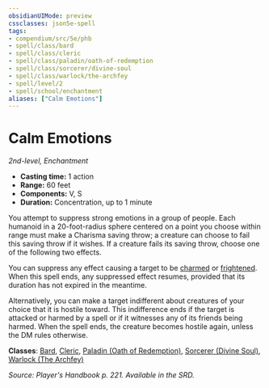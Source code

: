 ```yaml
---
obsidianUIMode: preview
cssclasses: json5e-spell
tags:
- compendium/src/5e/phb
- spell/class/bard
- spell/class/cleric
- spell/class/paladin/oath-of-redemption
- spell/class/sorcerer/divine-soul
- spell/class/warlock/the-archfey
- spell/level/2
- spell/school/enchantment
aliases: ["Calm Emotions"]
---
```

# Calm Emotions
*2nd-level, Enchantment*  

- **Casting time:** 1 action
- **Range:** 60 feet
- **Components:** V, S
- **Duration:** Concentration, up to 1 minute

You attempt to suppress strong emotions in a group of people. Each humanoid in a 20-foot-radius sphere centered on a point you choose within range must make a Charisma saving throw; a creature can choose to fail this saving throw if it wishes. If a creature fails its saving throw, choose one of the following two effects.

You can suppress any effect causing a target to be [charmed](z_compendium/rules/conditions.md#charmed) or [frightened](z_compendium/rules/conditions.md#frightened). When this spell ends, any suppressed effect resumes, provided that its duration has not expired in the meantime.

Alternatively, you can make a target indifferent about creatures of your choice that it is hostile toward. This indifference ends if the target is attacked or harmed by a spell or if it witnesses any of its friends being harmed. When the spell ends, the creature becomes hostile again, unless the DM rules otherwise.

**Classes**: [Bard](z_compendium/classes/bard.md), [Cleric](z_compendium/classes/cleric.md), [Paladin (Oath of Redemption)](z_compendium/classes/paladin-oath-of-redemption-xge.md), [Sorcerer (Divine Soul)](z_compendium/classes/sorcerer-divine-soul-xge.md), [Warlock (The Archfey)](z_compendium/classes/warlock-the-archfey.md)

*Source: Player's Handbook p. 221. Available in the SRD.*